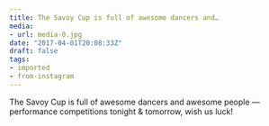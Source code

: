 ```yaml
---
title: The Savoy Cup is full of awesome dancers and…
media:
- url: media-0.jpg
date: "2017-04-01T20:08:33Z"
draft: false
tags:
- imported
- from-instagram
---
```

The Savoy Cup is full of awesome dancers and awesome people — performance competitions tonight & tomorrow, wish us luck!
